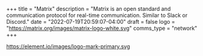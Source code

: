 +++
title = "Matrix"
description = "Matrix is an open standard and communication protocol for real-time communication. Similar to Slack or Discord."
date = "2022-07-19T20:59:07-04:00"
draft = false
logo = "https://matrix.org/images/matrix-logo-white.svg"
comms_type = "network"
+++

https://element.io/images/logo-mark-primary.svg
